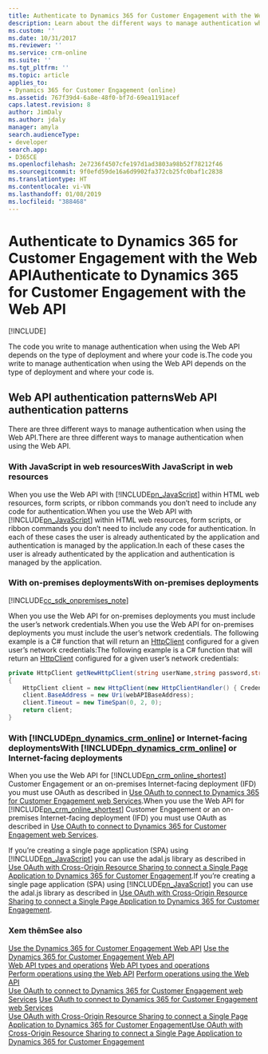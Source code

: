 ```yaml
---
title: Authenticate to Dynamics 365 for Customer Engagement with the Web API (Developer Guide for Dynamics 365 for Customer Engagement)| MicrosoftDocs
description: Learn about the different ways to manage authentication when using the Web API
ms.custom: ''
ms.date: 10/31/2017
ms.reviewer: ''
ms.service: crm-online
ms.suite: ''
ms.tgt_pltfrm: ''
ms.topic: article
applies_to:
- Dynamics 365 for Customer Engagement (online)
ms.assetid: 767f39d4-6a8e-48f0-bf7d-69ea1191acef
caps.latest.revision: 8
author: JimDaly
ms.author: jdaly
manager: amyla
search.audienceType:
- developer
search.app:
- D365CE
ms.openlocfilehash: 2e7236f4507cfe197d1ad3803a98b52f78212f46
ms.sourcegitcommit: 9f0efd59de16a6d9902fa372cb25fc0baf1c2838
ms.translationtype: HT
ms.contentlocale: vi-VN
ms.lasthandoff: 01/08/2019
ms.locfileid: "388468"
---
```

# <a name="authenticate-to-dynamics-365-for-customer-engagement-with-the-web-api"></a><span data-ttu-id="f548d-103">Authenticate to Dynamics 365 for Customer Engagement with the Web API</span><span class="sxs-lookup"><span data-stu-id="f548d-103">Authenticate to Dynamics 365 for Customer Engagement with the Web API</span></span>

[!INCLUDE[](../../includes/cc_applies_to_update_9_0_0.md)]

<span data-ttu-id="f548d-104">The code you write to manage authentication when using the Web API depends on the type of deployment and where your code is.</span><span class="sxs-lookup"><span data-stu-id="f548d-104">The code you write to manage authentication when using the Web API depends on the type of deployment and where your code is.</span></span>  
  
## <a name="web-api-authentication-patterns"></a><span data-ttu-id="f548d-105">Web API authentication patterns</span><span class="sxs-lookup"><span data-stu-id="f548d-105">Web API authentication patterns</span></span>  
 <span data-ttu-id="f548d-106">There are three different ways to manage authentication when using the Web API.</span><span class="sxs-lookup"><span data-stu-id="f548d-106">There are three different ways to manage authentication when using the Web API.</span></span>  
  
### <a name="with-javascript-in-web-resources"></a><span data-ttu-id="f548d-107">With JavaScript in web resources</span><span class="sxs-lookup"><span data-stu-id="f548d-107">With JavaScript in web resources</span></span>  
 <span data-ttu-id="f548d-108">When you use the Web API with [!INCLUDE[pn_JavaScript](../../includes/pn-javascript.md)] within HTML web resources, form scripts, or ribbon commands you don’t need to include any code for authentication.</span><span class="sxs-lookup"><span data-stu-id="f548d-108">When you use the Web API with [!INCLUDE[pn_JavaScript](../../includes/pn-javascript.md)] within HTML web resources, form scripts, or ribbon commands you don’t need to include any code for authentication.</span></span> <span data-ttu-id="f548d-109">In each of these cases the user is already authenticated by the application and authentication is managed by the application.</span><span class="sxs-lookup"><span data-stu-id="f548d-109">In each of these cases the user is already authenticated by the application and authentication is managed by the application.</span></span>  
  
### <a name="with-on-premises-deployments"></a><span data-ttu-id="f548d-110">With on-premises deployments</span><span class="sxs-lookup"><span data-stu-id="f548d-110">With on-premises deployments</span></span>  

[!INCLUDE[cc_sdk_onpremises_note](../../includes/cc-sdk-onpremises-note.md)] 

<span data-ttu-id="f548d-111">When you use the Web API for on-premises deployments you must include the user’s network credentials.</span><span class="sxs-lookup"><span data-stu-id="f548d-111">When you use the Web API for on-premises deployments you must include the user’s network credentials.</span></span> <span data-ttu-id="f548d-112">The following example is a C# function that will return an [HttpClient](https://msdn.microsoft.com/library/system.net.http.httpclient\(v=vs.110\).aspx) configured for a given user’s network credentials:</span><span class="sxs-lookup"><span data-stu-id="f548d-112">The following example is a C# function that will return an [HttpClient](https://msdn.microsoft.com/library/system.net.http.httpclient\(v=vs.110\).aspx) configured for a given user’s network credentials:</span></span>  
  
```csharp  
private HttpClient getNewHttpClient(string userName,string password,string domainName, string webAPIBaseAddress)  
{  
    HttpClient client = new HttpClient(new HttpClientHandler() { Credentials = new NetworkCredential(userName, password, domainName) });  
    client.BaseAddress = new Uri(webAPIBaseAddress);  
    client.Timeout = new TimeSpan(0, 2, 0);  
    return client;  
}  
```  
  
### <a name="with-includepndynamicscrmonlineincludespn-dynamics-crm-onlinemd-or-internet-facing-deployments"></a><span data-ttu-id="f548d-113">With [!INCLUDE[pn_dynamics_crm_online](../../includes/pn-dynamics-crm-online.md)] or Internet-facing deployments</span><span class="sxs-lookup"><span data-stu-id="f548d-113">With [!INCLUDE[pn_dynamics_crm_online](../../includes/pn-dynamics-crm-online.md)] or Internet-facing deployments</span></span>  
 <span data-ttu-id="f548d-114">When you use the Web API for [!INCLUDE[pn_crm_online_shortest](../../includes/pn-crm-online-shortest.md)] Customer Engagement or an on-premises Internet-facing deployment (IFD) you must use OAuth as described in [Use OAuth to connect to Dynamics 365 for Customer Engagement web Services](../connect-customer-engagement-web-services-using-oauth.md).</span><span class="sxs-lookup"><span data-stu-id="f548d-114">When you use the Web API for [!INCLUDE[pn_crm_online_shortest](../../includes/pn-crm-online-shortest.md)] Customer Engagement or an on-premises Internet-facing deployment (IFD) you must use OAuth as described in [Use OAuth to connect to Dynamics 365 for Customer Engagement web Services](../connect-customer-engagement-web-services-using-oauth.md).</span></span>  
  
 <span data-ttu-id="f548d-115">If you’re creating a single page application (SPA) using [!INCLUDE[pn_JavaScript](../../includes/pn-javascript.md)] you can use the adal.js library as described in [Use OAuth with Cross-Origin Resource Sharing  to connect a Single Page Application  to Dynamics 365 for Customer Engagement](../oauth-cross-origin-resource-sharing-connect-single-page-application.md).</span><span class="sxs-lookup"><span data-stu-id="f548d-115">If you’re creating a single page application (SPA) using [!INCLUDE[pn_JavaScript](../../includes/pn-javascript.md)] you can use the adal.js library as described in [Use OAuth with Cross-Origin Resource Sharing  to connect a Single Page Application  to Dynamics 365 for Customer Engagement](../oauth-cross-origin-resource-sharing-connect-single-page-application.md).</span></span>  
  
### <a name="see-also"></a><span data-ttu-id="f548d-116">Xem thêm</span><span class="sxs-lookup"><span data-stu-id="f548d-116">See also</span></span>  
 <span data-ttu-id="f548d-117">[Use the Dynamics 365 for Customer Engagement Web API](../use-microsoft-dynamics-365-web-api.md) </span><span class="sxs-lookup"><span data-stu-id="f548d-117">[Use the Dynamics 365 for Customer Engagement Web API](../use-microsoft-dynamics-365-web-api.md) </span></span>  
 <span data-ttu-id="f548d-118">[Web API types and operations](web-api-types-operations.md) </span><span class="sxs-lookup"><span data-stu-id="f548d-118">[Web API types and operations](web-api-types-operations.md) </span></span>  
 <span data-ttu-id="f548d-119">[Perform operations using the Web API](perform-operations-web-api.md) </span><span class="sxs-lookup"><span data-stu-id="f548d-119">[Perform operations using the Web API](perform-operations-web-api.md) </span></span>  
 <span data-ttu-id="f548d-120">[Use OAuth to connect to Dynamics 365 for Customer Engagement web Services](../connect-customer-engagement-web-services-using-oauth.md) </span><span class="sxs-lookup"><span data-stu-id="f548d-120">[Use OAuth to connect to Dynamics 365 for Customer Engagement web Services](../connect-customer-engagement-web-services-using-oauth.md) </span></span>  
 [<span data-ttu-id="f548d-121">Use OAuth with Cross-Origin Resource Sharing  to connect a Single Page Application  to Dynamics 365 for Customer Engagement</span><span class="sxs-lookup"><span data-stu-id="f548d-121">Use OAuth with Cross-Origin Resource Sharing  to connect a Single Page Application  to Dynamics 365 for Customer Engagement</span></span>](../oauth-cross-origin-resource-sharing-connect-single-page-application.md)
